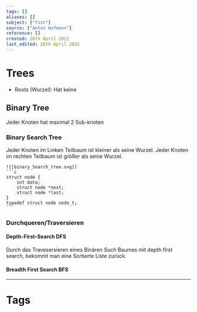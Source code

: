 ```yaml
---
tags: []
aliases: []
subject: ["fsst"]
source: ["Anton Hofmann"]
reference: []
created: 26th April 2022
last_edited: 26th April 2022
---
```


# Trees
- Roots (Wurzel): Hat keine
## Binary Tree
Jeder Knoten hat maximal 2 Sub-knoten 
### Binary Search Tree
Jeder Knoten im Linken Teilbaum ist kleiner als seine Wurzel.
Jeder Knoten im rechten Teilbaum ist größer als seine Wurzel.
````ad-example 
![[binary_Search_tree.svg]]
```c
struct node {
	int data;
	struct node *next;
	struct node *last;
}
typedef struct node node_t;
```
````

### Durchqueren/Traversieren
#### Depth-First-Search DFS
Durch das Travesersieren eines Binären Such Baumes mit depth first search, bekommt man eine Sortierte Liste zurück.

#### Breadth First Search BFS

---
# Tags